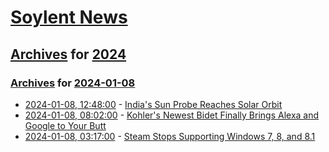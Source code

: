 # [Soylent News](../../../README.md)

## [Archives](../../index.md) for [2024](../index.md)

### [Archives](../../index.md) for [2024-01-08](index.md)

* [2024-01-08, 12:48:00](https://soylentnews.org/article.pl?sid=24/01/07/150249&from=rss) - [India's Sun Probe Reaches Solar Orbit](https://soylentnews.org/article.pl?sid=24/01/07/150249&from=rss)
* [2024-01-08, 08:02:00](https://soylentnews.org/article.pl?sid=24/01/07/050204&from=rss) - [Kohler's Newest Bidet Finally Brings Alexa and Google to Your Butt](https://soylentnews.org/article.pl?sid=24/01/07/050204&from=rss)
* [2024-01-08, 03:17:00](https://soylentnews.org/article.pl?sid=24/01/07/0445242&from=rss) - [Steam Stops Supporting Windows 7, 8, and 8.1](https://soylentnews.org/article.pl?sid=24/01/07/0445242&from=rss)
